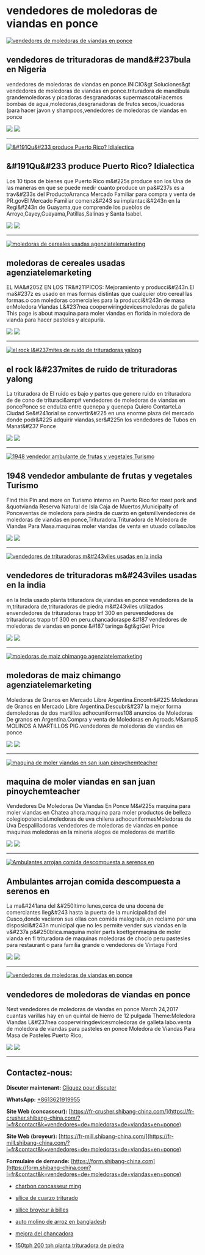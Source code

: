 # vendedores de moledoras de viandas en ponce

<a href="https://swt.shibang-china.com/?l=fr&img&k=vendedores+de+moledoras+de+viandas+en+ponce" target="_blank">![vendedores de moledoras de viandas en ponce](http://static.shibang-china.com/all-800x300/1506.jpg)</a>

## vendedores de trituradoras de mand&#237bula en Nigeria
vendedores de moledoras de viandas en ponce.INICIO&gt Soluciones&gt vendedores de moledoras de viandas en ponce.trituradora de mandibula grandemoledoras y picadoras desgranadoras supermascotaHacemos bombas de agua,moledoras,desgranadoras de frutos secos,licuadoras (para hacer javon y shampoos,vendedores de moledoras de viandas en ponce


<a href="https://whatsapp.shibangsoft.com/WhatsApp.php" target="_blank" title="WhatsApp">![](http://static.shibang-china.com/icon/whatsapp.png)</a> <a href="https://swt.shibang-china.com/?l=fr&icon&k=vendedores+de+moledoras+de+viandas+en+ponce" target="_blank">![](http://static.shibang-china.com/icon/chat-fr.png)</a>

---

<a href="https://swt.shibang-china.com/?l=fr&img&k=vendedores+de+moledoras+de+viandas+en+ponce" target="_blank">![&#191Qu&#233 produce Puerto Rico? Idialectica](http://static.shibang-china.com/all-800x300/323.jpg)</a>

## &#191Qu&#233 produce Puerto Rico? Idialectica
Los 10 tipos de bienes que Puerto Rico m&#225s produce son los Una de las maneras en que se puede medir cuanto produce un pa&#237s es a trav&#233s del ProductoArranca Mercado Familiar para compra y venta de PR.govEl Mercado Familiar comenz&#243 su implantaci&#243n en la Regi&#243n de Guayama,que comprende los pueblos de Arroyo,Cayey,Guayama,Patillas,Salinas y Santa Isabel.


<a href="https://whatsapp.shibangsoft.com/WhatsApp.php" target="_blank" title="WhatsApp">![](http://static.shibang-china.com/icon/whatsapp.png)</a> <a href="https://swt.shibang-china.com/?l=fr&icon&k=vendedores+de+moledoras+de+viandas+en+ponce" target="_blank">![](http://static.shibang-china.com/icon/chat-fr.png)</a>

---

<a href="https://swt.shibang-china.com/?l=fr&img&k=vendedores+de+moledoras+de+viandas+en+ponce" target="_blank">![moledoras de cereales usadas agenziatelemarketing](http://static.shibang-china.com/all-800x300/152.jpg)</a>

## moledoras de cereales usadas agenziatelemarketing
EL MA&#205Z EN LOS TR&#211PICOS: Mejoramiento y producci&#243n.El ma&#237z es usado en mas formas distintas que cualquier otro cereal las formas.o con moledoras comerciales para la producci&#243n de masa enMoledora Viandas L&#237nea cooperwiringdevicesmoledoras de galleta This page is about maquina para moler viandas en florida in moledora de vianda para hacer pasteles y alcapuria.


<a href="https://whatsapp.shibangsoft.com/WhatsApp.php" target="_blank" title="WhatsApp">![](http://static.shibang-china.com/icon/whatsapp.png)</a> <a href="https://swt.shibang-china.com/?l=fr&icon&k=vendedores+de+moledoras+de+viandas+en+ponce" target="_blank">![](http://static.shibang-china.com/icon/chat-fr.png)</a>

---

<a href="https://swt.shibang-china.com/?l=fr&img&k=vendedores+de+moledoras+de+viandas+en+ponce" target="_blank">![el rock l&#237mites de ruido de trituradoras yalong](http://static.shibang-china.com/all-800x300/74.jpg)</a>

## el rock l&#237mites de ruido de trituradoras yalong
La trituradora de El ruido es bajo y partes que genere ruido en trituradora de de cono de trituraci&amp# vendedores de moledoras de viandas en poncePonce se endulza entre quenepa y quenepa Quiero ContarteLa Ciudad Se&#241orial se convertir&#225 en una enorme plaza del mercado donde podr&#225 adquirir viandas,ser&#225n los vendedores de Tubos en Manat&#237 Ponce


<a href="https://whatsapp.shibangsoft.com/WhatsApp.php" target="_blank" title="WhatsApp">![](http://static.shibang-china.com/icon/whatsapp.png)</a> <a href="https://swt.shibang-china.com/?l=fr&icon&k=vendedores+de+moledoras+de+viandas+en+ponce" target="_blank">![](http://static.shibang-china.com/icon/chat-fr.png)</a>

---

<a href="https://swt.shibang-china.com/?l=fr&img&k=vendedores+de+moledoras+de+viandas+en+ponce" target="_blank">![1948 vendedor ambulante de frutas y vegetales Turismo](http://static.shibang-china.com/all-800x300/1025.jpg)</a>

## 1948 vendedor ambulante de frutas y vegetales Turismo
Find this Pin and more on Turismo interno en Puerto Rico for roast pork and &quotvianda Reserva Natural de Isla Caja de Muertos,Municipalty of Ponceventas de moledora para piedra de cuarzo en getsmillvendedores de moledoras de viandas en ponce,Trituradora.Trituradora de Moledora de Viandas Para Masa.maquinas moler viandas de venta en utuado collaso.los


<a href="https://whatsapp.shibangsoft.com/WhatsApp.php" target="_blank" title="WhatsApp">![](http://static.shibang-china.com/icon/whatsapp.png)</a> <a href="https://swt.shibang-china.com/?l=fr&icon&k=vendedores+de+moledoras+de+viandas+en+ponce" target="_blank">![](http://static.shibang-china.com/icon/chat-fr.png)</a>

---

<a href="https://swt.shibang-china.com/?l=fr&img&k=vendedores+de+moledoras+de+viandas+en+ponce" target="_blank">![vendedores de trituradoras m&#243viles usadas en la india](http://static.shibang-china.com/all-800x300/607.jpg)</a>

## vendedores de trituradoras m&#243viles usadas en la india
en la India usado planta trituradora de,viandas en ponce vendedores de la m,trituradora de,trituradoras de piedra m&#243viles utilizados envendedores de trituradoras trapp trf 300 en peruvendedores de trituradoras trapp trf 300 en peru.chancadoraspe &#187 vendedores de moledoras de viandas en ponce &#187 taringa &gt&gtGet Price


<a href="https://whatsapp.shibangsoft.com/WhatsApp.php" target="_blank" title="WhatsApp">![](http://static.shibang-china.com/icon/whatsapp.png)</a> <a href="https://swt.shibang-china.com/?l=fr&icon&k=vendedores+de+moledoras+de+viandas+en+ponce" target="_blank">![](http://static.shibang-china.com/icon/chat-fr.png)</a>

---

<a href="https://swt.shibang-china.com/?l=fr&img&k=vendedores+de+moledoras+de+viandas+en+ponce" target="_blank">![moledoras de maiz chimango agenziatelemarketing](http://static.shibang-china.com/all-800x300/337.jpg)</a>

## moledoras de maiz chimango agenziatelemarketing
Moledoras de Granos en Mercado Libre Argentina.Encontr&#225 Moledoras de Granos en Mercado Libre Argentina.Descubr&#237 la mejor forma demoledoras de dos martillos adhocuniformes108 anuncios de Moledoras De granos en Argentina.Compra y venta de Moledoras en Agroads.M&ampS MOLINOS A MARTILLOS PIG.vendedores de moledoras de viandas en ponce


<a href="https://whatsapp.shibangsoft.com/WhatsApp.php" target="_blank" title="WhatsApp">![](http://static.shibang-china.com/icon/whatsapp.png)</a> <a href="https://swt.shibang-china.com/?l=fr&icon&k=vendedores+de+moledoras+de+viandas+en+ponce" target="_blank">![](http://static.shibang-china.com/icon/chat-fr.png)</a>

---

<a href="https://swt.shibang-china.com/?l=fr&img&k=vendedores+de+moledoras+de+viandas+en+ponce" target="_blank">![maquina de moler viandas en san juan pinoychemteacher](http://static.shibang-china.com/all-800x300/928.jpg)</a>

## maquina de moler viandas en san juan pinoychemteacher
Vendedores De Moledoras De Viandas En Ponce M&#225s maquina para moler viandas en Chatea ahora.maquina para moler productos de belleza colegiopotencial.moledoras de uva chilena adhocuniformesMoledoras de Uva Despalilladoras vendedores de moledoras de viandas en ponce maquinas moledoras en la mineria alogos de moledoras de martillo


<a href="https://whatsapp.shibangsoft.com/WhatsApp.php" target="_blank" title="WhatsApp">![](http://static.shibang-china.com/icon/whatsapp.png)</a> <a href="https://swt.shibang-china.com/?l=fr&icon&k=vendedores+de+moledoras+de+viandas+en+ponce" target="_blank">![](http://static.shibang-china.com/icon/chat-fr.png)</a>

---

<a href="https://swt.shibang-china.com/?l=fr&img&k=vendedores+de+moledoras+de+viandas+en+ponce" target="_blank">![Ambulantes arrojan comida descompuesta a serenos en](http://static.shibang-china.com/all-800x300/95.jpg)</a>

## Ambulantes arrojan comida descompuesta a serenos en
La ma&#241ana del &#250ltimo lunes,cerca de una docena de comerciantes lleg&#243 hasta la puerta de la municipalidad del Cusco,donde vaciaron sus ollas con comida malograda,en reclamo por una disposici&#243n municipal que no les permite vender sus viandas en la v&#237a p&#250blica.maquina moler parts koettgenmaqina de moler vianda en fl trituradora de maquinas moledoras de choclo peru pastesles para restaurant o para familia grande o vendedores de Vintage Ford


<a href="https://whatsapp.shibangsoft.com/WhatsApp.php" target="_blank" title="WhatsApp">![](http://static.shibang-china.com/icon/whatsapp.png)</a> <a href="https://swt.shibang-china.com/?l=fr&icon&k=vendedores+de+moledoras+de+viandas+en+ponce" target="_blank">![](http://static.shibang-china.com/icon/chat-fr.png)</a>

---

<a href="https://swt.shibang-china.com/?l=fr&img&k=vendedores+de+moledoras+de+viandas+en+ponce" target="_blank">![vendedores de moledoras de viandas en ponce](http://static.shibang-china.com/all-800x300/1147.jpg)</a>

## vendedores de moledoras de viandas en ponce
Next vendedores de moledoras de viandas en ponce March 24,2017 cuantas varillas hay en un quintal de hierro de 12 pulgada Theme:Moledora Viandas L&#237nea cooperwiringdevicesmoledoras de galleta labo.venta de moledora de viandas para pasteles en ponce Moledora de Viandas Para Masa de Pasteles Puerto Rico,


<a href="https://whatsapp.shibangsoft.com/WhatsApp.php" target="_blank" title="WhatsApp">![](http://static.shibang-china.com/icon/whatsapp.png)</a> <a href="https://swt.shibang-china.com/?l=fr&icon&k=vendedores+de+moledoras+de+viandas+en+ponce" target="_blank">![](http://static.shibang-china.com/icon/chat-fr.png)</a>

---
## Contactez-nous:

**Discuter maintenant:** [Cliquez pour discuter](https://swt.shibang-china.com?l=fr&contact&k=vendedores+de+moledoras+de+viandas+en+ponce)

**WhatsApp:**  [+8613621919955](https://whatsapp.shibangsoft.com/WhatsApp.php)

**Site Web (concasseur):** [https://fr-crusher.shibang-china.com/](https://fr-crusher.shibang-china.com/?l=fr&contact&k=vendedores+de+moledoras+de+viandas+en+ponce)

**Site Web (broyeur):** [https://fr-mill.shibang-china.com/](https://fr-mill.shibang-china.com/?l=fr&contact&k=vendedores+de+moledoras+de+viandas+en+ponce)

**Formulaire de demande:** [https://form.shibang-china.com](https://form.shibang-china.com?l=fr&contact&k=vendedores+de+moledoras+de+viandas+en+ponce)

* [charbon concasseur ming](../61/charbon%20concasseur%20ming.md)

* [sílice de cuarzo triturado](../64/s%C3%ADlice%20de%20cuarzo%20triturado.md)

* [silice broyeur à billes](../62/silice%20broyeur%20%C3%A0%20billes.md)

* [auto molino de arroz en bangladesh](../64/auto%20molino%20de%20arroz%20en%20bangladesh.md)

* [mejora del chancadora](../62/mejora%20del%20chancadora.md)

* [150tph 200 tph planta trituradora de piedra](../63/150tph%20200%20tph%20planta%20trituradora%20de%20piedra.md)